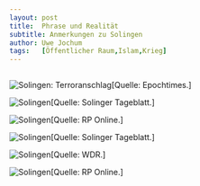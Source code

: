 ```yaml
---
layout:	post
title:	Phrase und Realität
subtitle: Anmerkungen zu Solingen
author:	Uwe Jochum
tags:   [Öffentlicher Raum,Islam,Krieg]
---
```


<img src="https://vg09.met.vgwort.de/na/6937182357ef4da3b8717f854574c99f" width="1" height="1" alt="">

![Solingen: Terroranschlag](/5artikel/material/solingen-epochtimes.png
"Solingen: Terroranschlag")[Quelle: Epochtimes.]

![Solingen](/5artikel/material/solingen-grussbotschaft-solinger-tageblatt.png
"Solingen")[Quelle: Solinger Tageblatt.]

![Solingen](/5artikel/material/solingen-messerstecherei-rp-online.png
"Solingen")[Quelle: RP Online.]

![Solingen](/5artikel/material/solingen-solinger-tageblatt.png
"Solingen")[Quelle: Solinger Tageblatt.]

![Solingen](/5artikel/material/solingen-wdr.png
"Solingen")[Quelle: WDR.]

![Solingen](/5artikel/material/solingen-rp-online.png
"Solingen")[Quelle: RP Online.]



